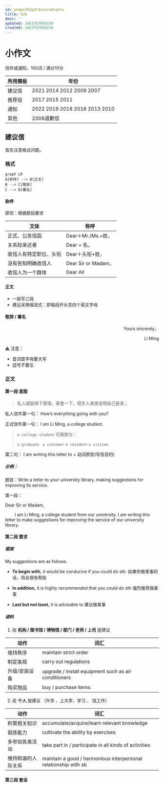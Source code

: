 ```yaml
---
id: pnmpn762p2t3xvirumlqtnx
title: Sub
desc: ''
updated: 1663767056150
created: 1663767056150
---
```




# 小作文

信件或通知，100词 / 满分10分

|所用模板 |年份| 
|---|--|
|建议信| 2021 2014 2012 2009 2007 |
|推荐信| 2017 2015 2011 |
|通知| 2022 2019 2018 2016 2013 2010 |
|其他| 2008道歉信|



## 建议信

首先注意格式问题。



### 格式

```mermaid
graph LR
A[称呼] --> B[正文]
B --> C[敬辞]
C --> D[署名]
```

#### 称呼

原则：根据题目要求

|文体|称呼|
|---|---|
|正式、公务信函 |Dear＋Mr./Ms.+姓，|
|关系较亲近者 | Dear + 名，|
|收信人有特定职位、头衔 | Dear＋头衔+姓，|
|没有告知明确收信人| Dear Sir or Madam，|
|收信人为一个群体| Dear All|



#### 正文

- 一般写三段 
- 建议采用缩进式：即每段开头空四个英文字母



#### 敬辞 / 署名

<p align="right">
Yours sincerely，         
</p>
<p align="right">
Li Ming        
</p>

⚠️ 注意： 

- 首词首字母要大写 
- 逗号不要忘 



### 正文



#### 第一段 意图

> 私人就联络下感情，客套一下，陌生人直接说明自己是谁；

私人信件第一句： How’s everything going with you? 

正式信件第一句： I am Li Ming, a college student.

> `a college student` 可替换为：
>
> `a graduate ` `a customer` `a resident` `a citizen`

第二句： I am writing this letter to + 动词原型(写信目的)

##### 示例：

题目：Write a letter to your university library, making suggestions for  improving its service.

第一段：

<p align="left">
Dear Sir or Madam,    
</p>
<p align="left">
&nbsp;&nbsp;&nbsp;&nbsp;&nbsp;&nbsp;&nbsp;&nbsp;I am Li Ming, a college student from our university.
I am writing this letter to make suggestions for
improving the service of our university library.
</p>

#### 第二段 要求

##### 框架

My suggestions are as follows. 

- **To begin with**,  it would be conducive if you could do sth. 如果你做某事的话，将会很有帮助

- **In addition,**  it is highly recommended that you could do sth 强烈推荐做某事 

- **Last but not least**,   it is advisable to 建议做某事

##### 语料

1. 给 **机构 / 图书馆 / 博物馆 / 部门 / 老师 / 上司** 提建议 

|动作|词汇|
|---|---|
|维持秩序|maintain strict order|
|制定条规|carry out regulations |
|升级/安装设备|upgrade / install equipment such as air conditioners |
|购买物品|buy / purchase items |

2. 给 **个人** 提建议 （升学 、上大学、学习 、 找工作）

|动作|词汇|
|---|---|
|积累相关知识|accumulate/acquire/learn relevant knowledge |
|锻炼能力|cultivate the ability by exercises |
|多参加各类活动|take part in / participate in all kinds of activities |
|维持和谐的人际关系|maintain a good / harmonious interpersonal relationship with sb|

#### 第三段 套话

